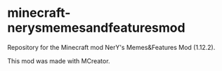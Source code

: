 # minecraft-nerysmemesandfeaturesmod
Repository for the Minecraft mod NerY's Memes&amp;Features Mod (1.12.2).

This mod was made with MCreator.
